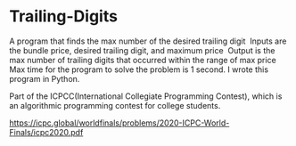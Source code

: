 # Trailing-Digits
A program that finds the max number of the desired trailing digit  Inputs are the bundle price, desired trailing digit, and maximum price  Output is the max number of trailing digits that occurred within the range of max price Max time for the program to solve the problem is 1 second. I wrote this program in Python.

Part of the ICPCC(International Collegiate Programming Contest), which is an algorithmic programming contest for college students.

https://icpc.global/worldfinals/problems/2020-ICPC-World-Finals/icpc2020.pdf
